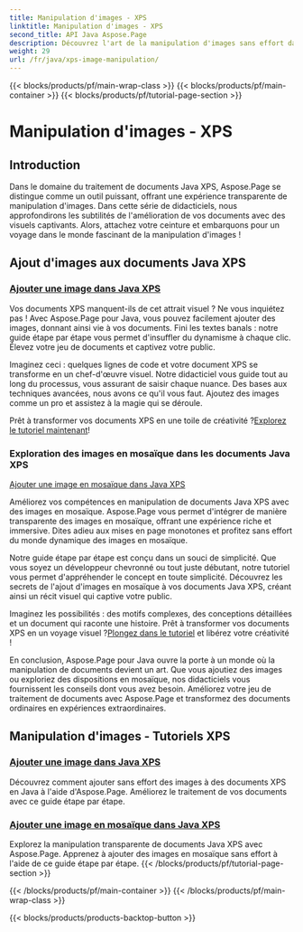 ```yaml
---
title: Manipulation d'images - XPS
linktitle: Manipulation d'images - XPS
second_title: API Java Aspose.Page
description: Découvrez l'art de la manipulation d'images sans effort dans les documents Java XPS avec Aspose.Page. Apprenez à ajouter et à mosaïquer des images de manière transparente pour un traitement amélioré des documents.
weight: 29
url: /fr/java/xps-image-manipulation/
---
```


{{< blocks/products/pf/main-wrap-class >}}
{{< blocks/products/pf/main-container >}}
{{< blocks/products/pf/tutorial-page-section >}}

# Manipulation d'images - XPS


## Introduction

Dans le domaine du traitement de documents Java XPS, Aspose.Page se distingue comme un outil puissant, offrant une expérience transparente de manipulation d'images. Dans cette série de didacticiels, nous approfondirons les subtilités de l'amélioration de vos documents avec des visuels captivants. Alors, attachez votre ceinture et embarquons pour un voyage dans le monde fascinant de la manipulation d'images !

## Ajout d'images aux documents Java XPS
### [Ajouter une image dans Java XPS](./add-image/)

Vos documents XPS manquent-ils de cet attrait visuel ? Ne vous inquiétez pas ! Avec Aspose.Page pour Java, vous pouvez facilement ajouter des images, donnant ainsi vie à vos documents. Fini les textes banals : notre guide étape par étape vous permet d'insuffler du dynamisme à chaque clic. Élevez votre jeu de documents et captivez votre public.

Imaginez ceci : quelques lignes de code et votre document XPS se transforme en un chef-d'œuvre visuel. Notre didacticiel vous guide tout au long du processus, vous assurant de saisir chaque nuance. Des bases aux techniques avancées, nous avons ce qu'il vous faut. Ajoutez des images comme un pro et assistez à la magie qui se déroule.

 Prêt à transformer vos documents XPS en une toile de créativité ?[Explorez le tutoriel maintenant](./add-image/)!

### Exploration des images en mosaïque dans les documents Java XPS
[Ajouter une image en mosaïque dans Java XPS](./add-tiled-image/)

Améliorez vos compétences en manipulation de documents Java XPS avec des images en mosaïque. Aspose.Page vous permet d'intégrer de manière transparente des images en mosaïque, offrant une expérience riche et immersive. Dites adieu aux mises en page monotones et profitez sans effort du monde dynamique des images en mosaïque.

Notre guide étape par étape est conçu dans un souci de simplicité. Que vous soyez un développeur chevronné ou tout juste débutant, notre tutoriel vous permet d'appréhender le concept en toute simplicité. Découvrez les secrets de l'ajout d'images en mosaïque à vos documents Java XPS, créant ainsi un récit visuel qui captive votre public.

 Imaginez les possibilités : des motifs complexes, des conceptions détaillées et un document qui raconte une histoire. Prêt à transformer vos documents XPS en un voyage visuel ?[Plongez dans le tutoriel](./add-tiled-image/) et libérez votre créativité !

En conclusion, Aspose.Page pour Java ouvre la porte à un monde où la manipulation de documents devient un art. Que vous ajoutiez des images ou exploriez des dispositions en mosaïque, nos didacticiels vous fournissent les conseils dont vous avez besoin. Améliorez votre jeu de traitement de documents avec Aspose.Page et transformez des documents ordinaires en expériences extraordinaires.
## Manipulation d'images - Tutoriels XPS
### [Ajouter une image dans Java XPS](./add-image/)
Découvrez comment ajouter sans effort des images à des documents XPS en Java à l'aide d'Aspose.Page. Améliorez le traitement de vos documents avec ce guide étape par étape.
### [Ajouter une image en mosaïque dans Java XPS](./add-tiled-image/)
Explorez la manipulation transparente de documents Java XPS avec Aspose.Page. Apprenez à ajouter des images en mosaïque sans effort à l'aide de ce guide étape par étape.
{{< /blocks/products/pf/tutorial-page-section >}}

{{< /blocks/products/pf/main-container >}}
{{< /blocks/products/pf/main-wrap-class >}}

{{< blocks/products/products-backtop-button >}}
